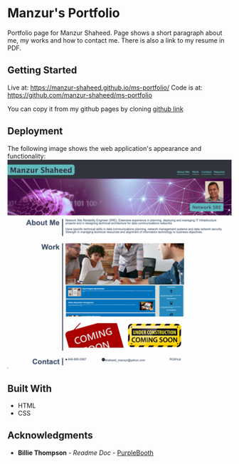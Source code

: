 # Manzur's Portfolio

Portfolio page for Manzur Shaheed. Page shows a short paragraph about me, my works and how to contact me. There is also a link to my resume in PDF.

## Getting Started
Live at: https://manzur-shaheed.github.io/ms-portfolio/
Code is at: https://github.com/manzur-shaheed/ms-portfolio

You can copy it from my github pages by cloning [github link](git@github.com:manzur-shaheed/ms-portfolio.git)

## Deployment

The following image shows the web application's appearance and functionality:
![MS Portfolio page](./assets/images/ms-portfolio.png)

## Built With

* HTML
* CSS


## Acknowledgments
* **Billie Thompson** - *Readme Doc* - [PurpleBooth](https://github.com/PurpleBooth)


